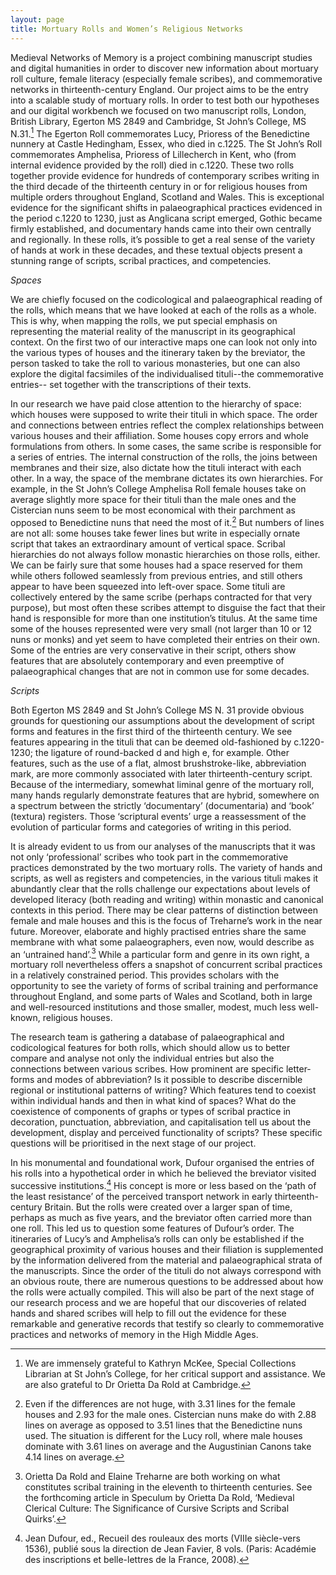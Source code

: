 ```yaml
---
layout: page
title: Mortuary Rolls and Women’s Religious Networks
---
```


Medieval Networks of Memory is a project combining manuscript studies and digital humanities in order to discover new information about mortuary roll culture, female literacy (especially female scribes), and commemorative networks in thirteenth-century England. Our project aims to be the entry into a scalable study of mortuary rolls. In order to test both our hypotheses and our digital workbench we focused on two manuscript rolls, London, British Library, Egerton MS 2849 and Cambridge, St John’s College, MS N.31.[^1] The Egerton Roll commemorates Lucy, Prioress of the Benedictine nunnery at Castle Hedingham, Essex, who died in c.1225. The St John’s Roll commemorates Amphelisa, Prioress of Lillecherch in Kent, who (from internal evidence provided by the roll) died in c.1220. These two rolls together provide evidence for hundreds of contemporary scribes writing in the third decade of the thirteenth century in or for religious houses from multiple orders throughout England, Scotland and Wales. This is exceptional evidence for the significant shifts in palaeographical practices evidenced in the period c.1220 to 1230, just as Anglicana script emerged, Gothic became firmly established, and documentary hands came into their own centrally and regionally. In these rolls, it’s possible to get a real sense of the variety of hands at work in these decades, and these textual objects present a stunning range of scripts, scribal practices, and competencies. 
 
*Spaces*

We are chiefly focused on the codicological and palaeographical reading of the rolls, which means that we have looked at each of the rolls as a whole. This is why, when mapping the rolls, we put special emphasis on representing the material reality of the manuscript in its geographical context. On the first two of our interactive maps one can look not only into the various types of houses and the itinerary taken by the breviator, the person tasked to take the roll to various monasteries, but one can also explore the digital facsimiles of the individualised tituli--the commemorative entries-- set together with the transcriptions of their texts.

In our research we have paid close attention to the hierarchy of space: which houses were supposed to write their tituli in which space. The order and connections between entries reflect the complex relationships between various houses and their affiliation. Some houses copy errors and whole formulations from others. In some cases, the same scribe is responsible for a series of entries. The internal construction of the rolls, the joins between membranes and their size, also dictate how the tituli interact with each other. In a way, the space of the membrane dictates its own hierarchies. For example, in the St John’s College Amphelisa Roll female houses take on average slightly more space for their tituli than the male ones and the Cistercian nuns seem to be most economical with their parchment as opposed to Benedictine nuns that need the most of it.[^2] But numbers of lines are not all: some houses take fewer lines but write in especially ornate script that takes an extraordinary amount of vertical space. Scribal hierarchies do not always follow monastic hierarchies on those rolls, either. We can be fairly sure that some houses had a space reserved for them while others followed seamlessly from previous entries, and still others appear to have been squeezed into left-over space. Some tituli are collectively entered by the same scribe (perhaps contracted for that very purpose), but most often these scribes attempt to disguise the fact that their hand is responsible for more than one institution’s titulus. At the same time some of the houses represented were very small (not larger than 10 or 12 nuns or monks) and yet seem to have completed their entries on their own. Some of the entries are very conservative in their script, others show features that are absolutely contemporary and even preemptive of palaeographical changes that are not in common use for some decades.  

*Scripts*

Both Egerton MS 2849 and St John’s College MS N. 31 provide obvious grounds for questioning our assumptions about the development of script forms and features in the first third of the thirteenth century. We see features appearing in the tituli that can be deemed old-fashioned by c.1220-1230; the ligature of round-backed d and high e, for example. Other features, such as the use of a flat, almost brushstroke-like, abbreviation mark, are more commonly associated with later thirteenth-century script. Because of the intermediary, somewhat liminal genre of the mortuary roll, many hands regularly demonstrate features that are hybrid, somewhere on a spectrum between the strictly ‘documentary’ (documentaria) and ‘book’ (textura) registers. Those ‘scriptural events’ urge a reassessment of the evolution of particular forms and categories of writing in this period.

It is already evident to us from our analyses of the manuscripts that it was not only ‘professional’ scribes who took part in the commemorative practices demonstrated by the two mortuary rolls. The variety of hands and scripts, as well as registers and competencies, in the various tituli makes it abundantly clear that the rolls challenge our expectations about levels of developed literacy (both reading and writing) within monastic and canonical contexts in this period. There may be clear patterns of distinction between female and male houses and this is the focus of Treharne’s work in the near future. Moreover, elaborate and highly practised entries share the same membrane with what some palaeographers, even now, would describe as an ‘untrained hand’.[^3] While a particular form and genre in its own right, a mortuary roll nevertheless offers a snapshot of concurrent scribal practices in a relatively constrained period. This provides scholars with the opportunity to see the variety of forms of scribal training and performance throughout England, and some parts of Wales and Scotland, both in large and well-resourced institutions and those smaller, modest, much less well-known, religious houses.

The research team is gathering a database of palaeographical and codicological features for both rolls, which should allow us to better compare and analyse not only the individual entries but also the connections between various scribes. How prominent are specific letter-forms and modes of abbreviation? Is it possible to describe discernible regional or institutional patterns of writing? Which features tend to coexist within individual hands and then in what kind of spaces? What do the coexistence of components of graphs or types of scribal practice in decoration, punctuation, abbreviation, and capitalisation tell us about the development, display and perceived functionality of scripts? These specific questions will be prioritised in the next stage of our project.

In his monumental and foundational work, Dufour organised the entries of his rolls into a hypothetical order in which he believed the breviator visited successive institutions.[^4] His concept is more or less based on the ‘path of the least resistance’ of the perceived transport network in early thirteenth-century Britain. But the rolls were created over a larger span of time, perhaps as much as five years, and the breviator often carried more than one roll. This led us to question some features of Dufour’s order. The itineraries of Lucy’s and Amphelisa’s rolls can only be established if the geographical proximity of various houses and their filiation is supplemented by the information delivered from the material and palaeographical strata of the manuscripts. Since the order of the tituli do not always correspond with an obvious route, there are numerous questions to be addressed about how the rolls were actually compiled. This will also be part of the next stage of our research process and we are hopeful that our discoveries of related hands and shared scribes will help to fill out the evidence for these remarkable and generative records that testify so clearly to commemorative practices and networks of memory in the High Middle Ages.

[^1]: We are immensely grateful to Kathryn McKee, Special Collections Librarian at St John’s College, for her critical support and assistance. We are also grateful to Dr Orietta Da Rold at Cambridge.

[^2]: Even if the differences are not huge, with 3.31 lines for the female houses and 2.93 for the male ones. Cistercian nuns make do with 2.88 lines on average as opposed to 3.51 lines that the Benedictine nuns used. The situation is different for the Lucy roll, where male houses dominate with 3.61 lines on average and the Augustinian Canons take 4.14 lines on average.

[^3]: Orietta Da Rold and Elaine Treharne are both working on what constitutes scribal training in the eleventh to thirteenth centuries. See the forthcoming article in Speculum by Orietta Da Rold, ‘Medieval Clerical Culture: The Significance of Cursive Scripts and Scribal Quirks’.

[^4]: Jean Dufour, ed., Recueil des rouleaux des morts (VIIIe siècle-vers 1536), publié sous la direction de Jean Favier, 8 vols. (Paris: Académie des inscriptions et belle-lettres de la France, 2008). 

